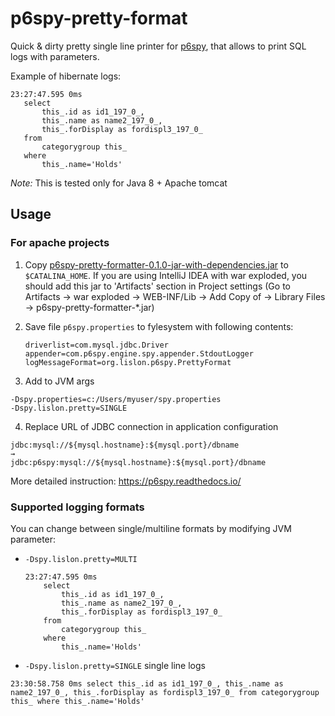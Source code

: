 # p6spy-pretty-format
Quick & dirty pretty single line printer for [p6spy](https://p6spy.readthedocs.io/), that allows to print SQL logs with parameters.

Example of hibernate logs:

```
23:27:47.595 0ms 
   select
       this_.id as id1_197_0_,
       this_.name as name2_197_0_,
       this_.forDisplay as fordispl3_197_0_ 
   from
       categorygroup this_ 
   where
       this_.name='Holds'
   ```

*Note:* This is tested only for Java 8 + Apache tomcat

## Usage

### For apache projects

1. Copy [p6spy-pretty-formatter-0.1.0-jar-with-dependencies.jar](https://github.com/lislon/p6spy-pretty-format/releases/download/0.1.0/p6spy-pretty-formatter-0.1.0-jar-with-dependencies.jar) to `$CATALINA_HOME`. If you are using IntelliJ IDEA with war exploded, you should add this jar to 'Artifacts' section in Project settings (Go to Artifacts -> war exploded -> WEB-INF/Lib -> Add Copy of -> Library Files -> p6spy-pretty-formatter-*.jar) 

2. Save file `p6spy.properties` to fylesystem with following contents:
    ```
    driverlist=com.mysql.jdbc.Driver
    appender=com.p6spy.engine.spy.appender.StdoutLogger
    logMessageFormat=org.lislon.p6spy.PrettyFormat
    ```
3. Add to JVM args
```
-Dspy.properties=c:/Users/myuser/spy.properties
-Dspy.lislon.pretty=SINGLE
```
4. Replace URL of JDBC connection in application configuration
```
jdbc:mysql://${mysql.hostname}:${mysql.port}/dbname
→
jdbc:p6spy:mysql://${mysql.hostname}:${mysql.port}/dbname
```

More detailed instruction: https://p6spy.readthedocs.io/


### Supported logging formats

You can change between single/multiline formats by modifying JVM parameter:

- `-Dspy.lislon.pretty=MULTI`
   ```
   23:27:47.595 0ms 
       select
           this_.id as id1_197_0_,
           this_.name as name2_197_0_,
           this_.forDisplay as fordispl3_197_0_ 
       from
           categorygroup this_ 
       where
           this_.name='Holds'
   ```
- `-Dspy.lislon.pretty=SINGLE` single line logs
```
23:30:58.758 0ms select this_.id as id1_197_0_, this_.name as name2_197_0_, this_.forDisplay as fordispl3_197_0_ from categorygroup this_ where this_.name='Holds'
```
